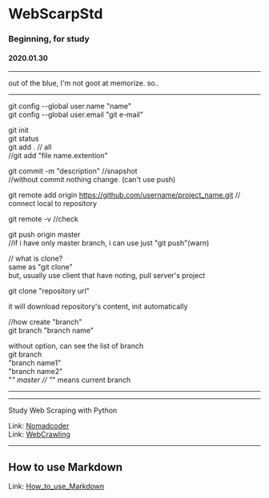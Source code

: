 # WebScarpStd  

### Beginning, for study   
#### 2020.01.30   
--------------------------------------------------------------
out of the blue, I'm not goot at memorize. 
so..

---------------------------------------------------------------

git config --global user.name "name"     
git config --global user.email "git e-mail"   

git init   
git status   
git add . // all   
//git add "file name.extention"   

git commit -m "description" //snapshot   
//without commit nothing change. (can't use push)   

git remote add origin https://github.com/username/project_name.git // connect local to repository   

git remote -v //check   

git push origin master   
//if i have only master branch, i can use just "git push"(warn)   

// what is clone?   
same as "git clone"   
but, usually use client that have noting, pull server's project   

git clone "repository url"   

it will download repository's content, init automatically   

//how create "branch"   
git branch "branch name"   

without option, can see the list of branch   
git branch   
"branch name1"   
"branch name2"   
"*" master // "*" means current branch  

---------------------------------------------------------------
--------------------------------------------------------------

Study Web Scraping with Python

Link: [Nomadcoder](academy.nomadcoders.co/)   
Link: [WebCrawling](wikidocs.net/35928)

* * *

How to use Markdown
-------------------   
   
Link: [How_to_use_Markdown](https://gist.github.com/ihoneymon/652be052a0727ad59601)
